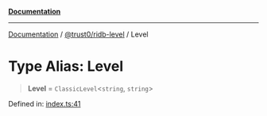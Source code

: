 [**Documentation**](../../../README.md)

***

[Documentation](../../../README.md) / [@trust0/ridb-level](../README.md) / Level

# Type Alias: Level

> **Level** = `ClassicLevel`\<`string`, `string`\>

Defined in: [index.ts:41](https://github.com/trust0-project/RIDB/blob/fd017f2e0578962e0d9df7c0cd44b9caf140ad3b/packages/ridb-level/src/index.ts#L41)
